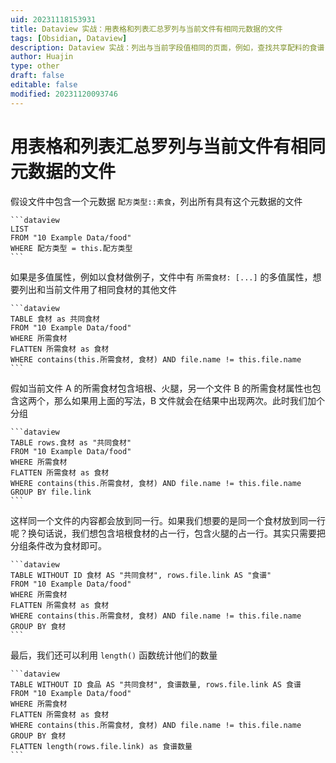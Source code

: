 ```yaml
---
uid: 20231118153931
title: Dataview 实战：用表格和列表汇总罗列与当前文件有相同元数据的文件
tags: [Obsidian, Dataview]
description: Dataview 实战：列出与当前字段值相同的页面，例如，查找共享配料的食谱
author: Huajin
type: other
draft: false
editable: false
modified: 20231120093746
---
```


# 用表格和列表汇总罗列与当前文件有相同元数据的文件

假设文件中包含一个元数据 `配方类型::素食`，列出所有具有这个元数据的文件

````
```dataview
LIST
FROM "10 Example Data/food"
WHERE 配方类型 = this.配方类型
```
````

如果是多值属性，例如以食材做例子，文件中有 `所需食材: [...]` 的多值属性，想要列出和当前文件用了相同食材的其他文件

````
```dataview
TABLE 食材 as 共同食材
FROM "10 Example Data/food"
WHERE 所需食材
FLATTEN 所需食材 as 食材
WHERE contains(this.所需食材, 食材) AND file.name != this.file.name
```
````

假如当前文件 A 的所需食材包含培根、火腿，另一个文件 B 的所需食材属性也包含这两个，那么如果用上面的写法，B 文件就会在结果中出现两次。此时我们加个分组

````
```dataview
TABLE rows.食材 as "共同食材"
FROM "10 Example Data/food"
WHERE 所需食材
FLATTEN 所需食材 as 食材
WHERE contains(this.所需食材, 食材) AND file.name != this.file.name
GROUP BY file.link
```
````

这样同一个文件的内容都会放到同一行。如果我们想要的是同一个食材放到同一行呢？换句话说，我们想包含培根食材的占一行，包含火腿的占一行。其实只需要把分组条件改为食材即可。

````
```dataview
TABLE WITHOUT ID 食材 AS "共同食材", rows.file.link AS "食谱"
FROM "10 Example Data/food"
WHERE 所需食材
FLATTEN 所需食材 as 食材
WHERE contains(this.所需食材, 食材) AND file.name != this.file.name
GROUP BY 食材
```
````

最后，我们还可以利用 `length()` 函数统计他们的数量

````
```dataview
TABLE WITHOUT ID 食品 AS "共同食材", 食谱数量, rows.file.link AS 食谱
FROM "10 Example Data/food"
WHERE 所需食材
FLATTEN 所需食材 as 食材
WHERE contains(this.所需食材, 食材) AND file.name != this.file.name
GROUP BY 食材
FLATTEN length(rows.file.link) as 食谱数量
```
````